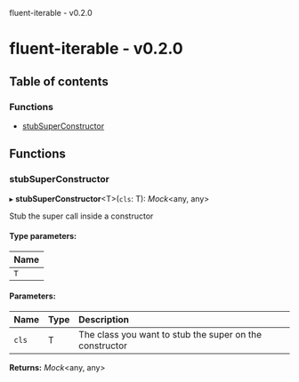 fluent-iterable - v0.2.0

# fluent-iterable - v0.2.0

## Table of contents

### Functions

- [stubSuperConstructor](README.md#stubsuperconstructor)

## Functions

### stubSuperConstructor

▸ **stubSuperConstructor**<T\>(`cls`: T): *Mock*<any, any\>

Stub the super call inside a constructor

#### Type parameters:

Name |
:------ |
`T` |

#### Parameters:

Name | Type | Description |
:------ | :------ | :------ |
`cls` | T | The class you want to stub the super on the constructor   |

**Returns:** *Mock*<any, any\>
